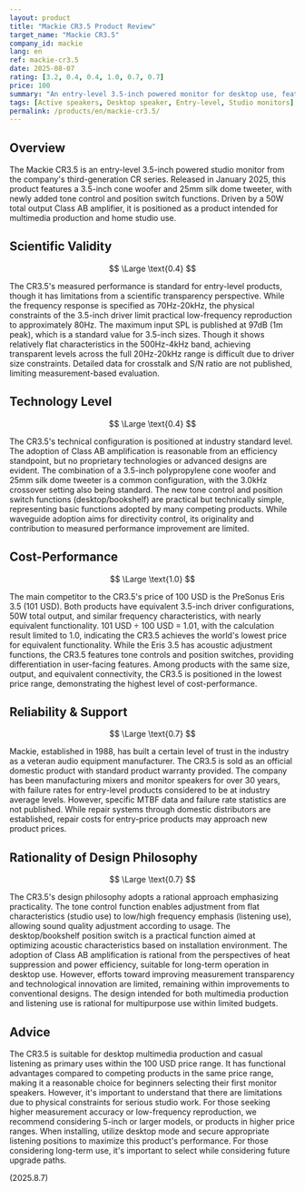 ```yaml
---
layout: product
title: "Mackie CR3.5 Product Review"
target_name: "Mackie CR3.5"
company_id: mackie
lang: en
ref: mackie-cr3.5
date: 2025-08-07
rating: [3.2, 0.4, 0.4, 1.0, 0.7, 0.7]
price: 100
summary: "An entry-level 3.5-inch powered monitor for desktop use, featuring tone controls and position switching functionality."
tags: [Active speakers, Desktop speaker, Entry-level, Studio monitors]
permalink: /products/en/mackie-cr3.5/
---
```

## Overview

The Mackie CR3.5 is an entry-level 3.5-inch powered studio monitor from the company's third-generation CR series. Released in January 2025, this product features a 3.5-inch cone woofer and 25mm silk dome tweeter, with newly added tone control and position switch functions. Driven by a 50W total output Class AB amplifier, it is positioned as a product intended for multimedia production and home studio use.

## Scientific Validity

$$ \Large \text{0.4} $$

The CR3.5's measured performance is standard for entry-level products, though it has limitations from a scientific transparency perspective. While the frequency response is specified as 70Hz-20kHz, the physical constraints of the 3.5-inch driver limit practical low-frequency reproduction to approximately 80Hz. The maximum input SPL is published at 97dB (1m peak), which is a standard value for 3.5-inch sizes. Though it shows relatively flat characteristics in the 500Hz-4kHz band, achieving transparent levels across the full 20Hz-20kHz range is difficult due to driver size constraints. Detailed data for crosstalk and S/N ratio are not published, limiting measurement-based evaluation.

## Technology Level

$$ \Large \text{0.4} $$

The CR3.5's technical configuration is positioned at industry standard level. The adoption of Class AB amplification is reasonable from an efficiency standpoint, but no proprietary technologies or advanced designs are evident. The combination of a 3.5-inch polypropylene cone woofer and 25mm silk dome tweeter is a common configuration, with the 3.0kHz crossover setting also being standard. The new tone control and position switch functions (desktop/bookshelf) are practical but technically simple, representing basic functions adopted by many competing products. While waveguide adoption aims for directivity control, its originality and contribution to measured performance improvement are limited.

## Cost-Performance

$$ \Large \text{1.0} $$

The main competitor to the CR3.5's price of 100 USD is the PreSonus Eris 3.5 (101 USD). Both products have equivalent 3.5-inch driver configurations, 50W total output, and similar frequency characteristics, with nearly equivalent functionality. 101 USD ÷ 100 USD = 1.01, with the calculation result limited to 1.0, indicating the CR3.5 achieves the world's lowest price for equivalent functionality. While the Eris 3.5 has acoustic adjustment functions, the CR3.5 features tone controls and position switches, providing differentiation in user-facing features. Among products with the same size, output, and equivalent connectivity, the CR3.5 is positioned in the lowest price range, demonstrating the highest level of cost-performance.

## Reliability & Support

$$ \Large \text{0.7} $$

Mackie, established in 1988, has built a certain level of trust in the industry as a veteran audio equipment manufacturer. The CR3.5 is sold as an official domestic product with standard product warranty provided. The company has been manufacturing mixers and monitor speakers for over 30 years, with failure rates for entry-level products considered to be at industry average levels. However, specific MTBF data and failure rate statistics are not published. While repair systems through domestic distributors are established, repair costs for entry-price products may approach new product prices.

## Rationality of Design Philosophy

$$ \Large \text{0.7} $$

The CR3.5's design philosophy adopts a rational approach emphasizing practicality. The tone control function enables adjustment from flat characteristics (studio use) to low/high frequency emphasis (listening use), allowing sound quality adjustment according to usage. The desktop/bookshelf position switch is a practical function aimed at optimizing acoustic characteristics based on installation environment. The adoption of Class AB amplification is rational from the perspectives of heat suppression and power efficiency, suitable for long-term operation in desktop use. However, efforts toward improving measurement transparency and technological innovation are limited, remaining within improvements to conventional designs. The design intended for both multimedia production and listening use is rational for multipurpose use within limited budgets.

## Advice

The CR3.5 is suitable for desktop multimedia production and casual listening as primary uses within the 100 USD price range. It has functional advantages compared to competing products in the same price range, making it a reasonable choice for beginners selecting their first monitor speakers. However, it's important to understand that there are limitations due to physical constraints for serious studio work. For those seeking higher measurement accuracy or low-frequency reproduction, we recommend considering 5-inch or larger models, or products in higher price ranges. When installing, utilize desktop mode and secure appropriate listening positions to maximize this product's performance. For those considering long-term use, it's important to select while considering future upgrade paths.

(2025.8.7)
